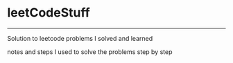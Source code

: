 # leetCodeStuff
--------------------
Solution to leetcode problems I solved and learned

notes and steps I used to solve the problems step by step
